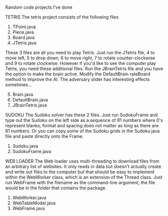 Random code projects I've done

TETRIS
 The tetris project consists of the following files
 1. TPoint.java
 2. Piece.java
 3. Board.java
 4. JTetris.java
 
These 3 files are all you need to play Tetris. Just run the JTetris file, 4 to move left, 5 to drop down, 6 to move right, 7 to rotate counter-clockwise and 9 to rotate clockwise. However if you'd like to see the computer play Tetris, you need these additional files. Run the JBrainTetris file and you have the option to make the brain active. Modify the DefaultBrain rateBoard method to improve the AI. The adversary slider has interesting effects sometimes...
 
 5. Brain.java
 6. DefaultBrain.java
 7. JBrainTetris.java
 
 
SUDOKU
 The Sudoku solver has these 2 files. Just run SudokuFrame and type out the Sudoku on the left side as a sequence of 81 numbers where 0's represent blanks, format and spacing does not matter as long as there are 81 numbers. Or you can copy some of the Sudoku grids in the Sudoku.java file and paste directly onto the Frame.
 1. Sudoku.java
 2. SudokuFrame.java



WEB LOADER
 The Web loader uses multi-threading to download files from an arbitrary list of websites. It only reads in data but doesn't actually create and write out files to the computer but that should be easy to implement within the WebWorker class, which is an extension of the Thread class. Just run WebFrame with the filename as the command-line argument, the file would be in the folder that contains the package.
 1. WebWorker.java
 2. WebTableModel.java
 3. WebFrame.java
